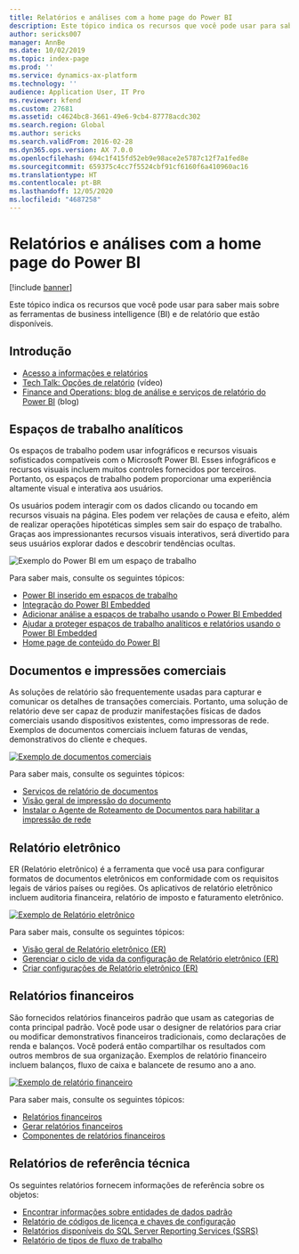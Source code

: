 ```yaml
---
title: Relatórios e análises com a home page do Power BI
description: Este tópico indica os recursos que você pode usar para saber mais sobre as ferramentas de business intelligence e de relatório que estão disponíveis.
author: sericks007
manager: AnnBe
ms.date: 10/02/2019
ms.topic: index-page
ms.prod: ''
ms.service: dynamics-ax-platform
ms.technology: ''
audience: Application User, IT Pro
ms.reviewer: kfend
ms.custom: 27681
ms.assetid: c4624bc8-3661-49e6-9cb4-87778acdc302
ms.search.region: Global
ms.author: sericks
ms.search.validFrom: 2016-02-28
ms.dyn365.ops.version: AX 7.0.0
ms.openlocfilehash: 694c1f415fd52eb9e98ace2e5787c12f7a1fed8e
ms.sourcegitcommit: 659375c4cc7f5524cbf91cf6160f6a410960ac16
ms.translationtype: HT
ms.contentlocale: pt-BR
ms.lasthandoff: 12/05/2020
ms.locfileid: "4687258"
---
```

# <a name="reporting-and-analytics-with-power-bi-home-page"></a>Relatórios e análises com a home page do Power BI

[!include [banner](../includes/banner.md)]

Este tópico indica os recursos que você pode usar para saber mais sobre as ferramentas de business intelligence (BI) e de relatório que estão disponíveis.

## <a name="get-started"></a>Introdução
- [Acesso a informações e relatórios](information-access-reporting.md)
- [Tech Talk: Opções de relatório](https://www.youtube.com/watch?v=NzZONjKs5xA) (vídeo)
- [Finance and Operations: blog de análise e serviços de relatório do Power BI](https://community.dynamics.com/365/financeandoperations/b/powerbianalyticsandreporting) (blog)

## <a name="analytical-workspaces"></a>Espaços de trabalho analíticos
Os espaços de trabalho podem usar infográficos e recursos visuais sofisticados compatíveis com o Microsoft Power BI. Esses infográficos e recursos visuais incluem muitos controles fornecidos por terceiros. Portanto, os espaços de trabalho podem proporcionar uma experiência altamente visual e interativa aos usuários.

Os usuários podem interagir com os dados clicando ou tocando em recursos visuais na página. Eles podem ver relações de causa e efeito, além de realizar operações hipotéticas simples sem sair do espaço de trabalho. Graças aos impressionantes recursos visuais interativos, será divertido para seus usuários explorar dados e descobrir tendências ocultas.

![Exemplo do Power BI em um espaço de trabalho](./media/Power-BI-in-D365-Workspace.png)

Para saber mais, consulte os seguintes tópicos:

- [Power BI inserido em espaços de trabalho](embed-power-bi-workspaces.md)
- [Integração do Power BI Embedded](power-bi-embedded-integration.md)
- [​Adicionar análise a espaços de trabalho usando o Power BI Embedded](add-analytics-tab-workspaces.md)
- [Ajudar a proteger espaços de trabalho analíticos e relatórios usando o Power BI Embedded](secure-analytical-workspaces.md)
- [Home page de conteúdo do Power BI](power-bi-home-page.md)

## <a name="business-documents-and-printing"></a>Documentos e impressões comerciais
As soluções de relatório são frequentemente usadas para capturar e comunicar os detalhes de transações comerciais. Portanto, uma solução de relatório deve ser capaz de produzir manifestações físicas de dados comerciais usando dispositivos existentes, como impressoras de rede. Exemplos de documentos comerciais incluem faturas de vendas, demonstrativos do cliente e cheques.

[![Exemplo de documentos comerciais](./media/image-of-business-documents-1024x632.png)](./media/image-of-business-documents.png)

Para saber mais, consulte os seguintes tópicos:

- [Serviços de relatório de documentos](document-reporting-services.md)
- [Visão geral de impressão do documento](print-documents.md)
- [Instalar o Agente de Roteamento de Documentos para habilitar a impressão de rede](install-document-routing-agent.md)

## <a name="electronic-reporting"></a>Relatório eletrônico
ER (Relatório eletrônico) é a ferramenta que você usa para configurar formatos de documentos eletrônicos em conformidade com os requisitos legais de vários países ou regiões. Os aplicativos de relatório eletrônico incluem auditoria financeira, relatório de imposto e faturamento eletrônico.

[![Exemplo de Relatório eletrônico](./media/electronic-reporting-example.png)](./media/electronic-reporting-example.png)

Para saber mais, consulte os seguintes tópicos:

- [Visão geral de Relatório eletrônico (ER)](general-electronic-reporting.md)
- [Gerenciar o ciclo de vida da configuração de Relatório eletrônico (ER)](general-electronic-reporting-manage-configuration-lifecycle.md)
- [Criar configurações de Relatório eletrônico (ER)](electronic-reporting-configuration.md)

## <a name="financial-reporting"></a>Relatórios financeiros
São fornecidos relatórios financeiros padrão que usam as categorias de conta principal padrão. Você pode usar o designer de relatórios para criar ou modificar demonstrativos financeiros tradicionais, como declarações de renda e balanços. Você poderá então compartilhar os resultados com outros membros de sua organização. Exemplos de relatório financeiro incluem balanços, fluxo de caixa e balancete de resumo ano a ano.

[![Exemplo de relatório financeiro](./media/financial-reporting-example.png)](./media/financial-reporting-example.png)

Para saber mais, consulte os seguintes tópicos:

- [Relatórios financeiros](financial-reporting-intro.md)
- [Gerar relatórios financeiros](generate-financial-report.md)
- [Componentes de relatórios financeiros](financial-report-components.md)

## <a name="technical-reference-reports"></a>Relatórios de referência técnica
Os seguintes relatórios fornecem informações de referência sobre os objetos:

- [Encontrar informações sobre entidades de dados padrão](../data-entities/data-entities-report.md)
- [Relatório de códigos de licença e chaves de configuração](../sysadmin/license-codes-configuration-keys-report.md)
- [Relatórios disponíveis do SQL Server Reporting Services (SSRS)](SSRS-report.md)
- [Relatório de tipos de fluxo de trabalho](../../fin-ops/organization-administration/workflow-types-report.md)
